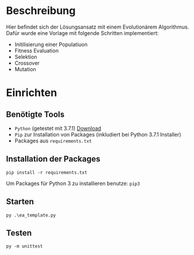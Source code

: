 # Beschreibung
Hier befindet sich der Lösungsansatz mit einem Evolutionärem Algorithmus. 
Dafür wurde eine Vorlage mit folgende Schritten implementiert:
* Initilisierung einer Populatiuon
* Fitness Evaluation
* Selektion
* Crossover
* Mutation

# Einrichten
## Benötigte Tools
* `Python` (getestet mit 3.7.1) [Download](https://www.python.org/downloads/windows/)
* `Pip` zur Installation von Packages (inkludiert bei Python 3.7.1 Installer)
* Packages aus `requirements.txt`
## Installation der Packages
`pip install -r requirements.txt`

Um Packages für Python 3 zu installieren benutze: `pip3`

## Starten
`py .\ea_template.py`

## Testen
`py -m unittest`

